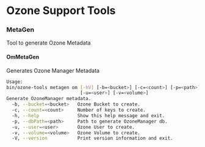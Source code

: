 # Ozone Support Tools

### MetaGen
Tool to generate Ozone Metadata

#### OmMetaGen
Generates Ozone Manager Metadata

````bash
Usage:
bin/ozone-tools metagen om [-hV] [-b=<bucket>] [-c=<count>] [-p=<path>]
                           [-u=<user>] [-v=<volume>]
Generate OzoneManager metadata.
  -b, --bucket=<bucket>   Ozone Bucket to create.
  -c, --count=<count>     Number of keys to create.
  -h, --help              Show this help message and exit.
  -p, --dbPath=<path>     Path to generate OzoneManager db.
  -u, --user=<user>       Ozone User to create.
  -v, --volume=<volume>   Ozone Volume to create.
  -V, --version           Print version information and exit.
````
